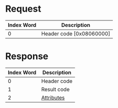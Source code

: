 # Request

| Index Word | Description                |
|------------|----------------------------|
| 0          | Header code \[0x08060000\] |

# Response

| Index Word | Description                                             |
|------------|---------------------------------------------------------|
| 0          | Header code                                             |
| 1          | Result code                                             |
| 2          | [Attributes](Filesystem_services#Attributes "wikilink") |